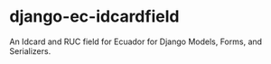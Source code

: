 # django-ec-idcardfield
An Idcard and RUC field for Ecuador for Django Models, Forms, and Serializers.
